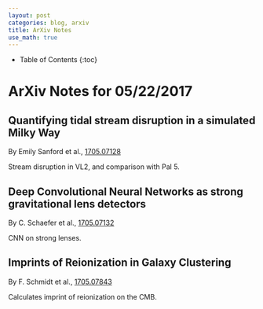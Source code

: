 ```yaml
---
layout: post
categories: blog, arxiv
title: ArXiv Notes
use_math: true
---
```


* Table of Contents
{:toc}


# ArXiv Notes for 05/22/2017

## Quantifying tidal stream disruption in a simulated Milky Way


By Emily Sanford et al., [1705.07128](https://arxiv.org/abs/1705.07128)

Stream disruption in VL2, and comparison with Pal 5.

## Deep Convolutional Neural Networks as strong gravitational lens detectors

By C. Schaefer et al., [1705.07132](https://arxiv.org/abs/1705.07132)

CNN on strong lenses.

## Imprints of Reionization in Galaxy Clustering

By F. Schmidt et al., [1705.07843](https://arxiv.org/abs/1705.07843)

Calculates imprint of reionization on the CMB.